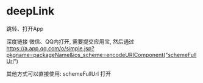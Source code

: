 # deepLink
跳转、打开App

深度链接
微信、QQ内打开, 需要提交应用宝, 然后通过
https://a.app.qq.com/o/simple.jsp?pkgname=packageName&ios_scheme=encodeURIComponent("schemeFullUrl")

其他方式可以直接使用: schemeFullUrl 打开
